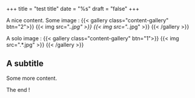 +++
title = "test title"
date = "%s"
draft = "false"
+++


A nice content.
Some image :
{{< gallery class="content-gallery" btn="2">}}
{{< img src=".*\.jpg" >}}
{{< img src=".*\.jpg" >}}
{{< /gallery >}}


A solo image :
{{< gallery class="content-gallery" btn="1">}}
{{< img src=".*\.jpg" >}}
{{< /gallery >}}


## A subtitle
Some more content.

The end !


